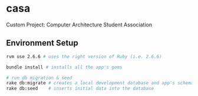 # casa
Custom Project: Computer Architecture Student Association


## Environment Setup
```sh
rvm use 2.6.6 # uses the right version of Ruby (i.e. 2.6.6)

bundle install # installs all the app's gems

# run db migration & seed
rake db:migrate # creates a local development database and app's schema
rake db:seed    # inserts initial data into the database
```